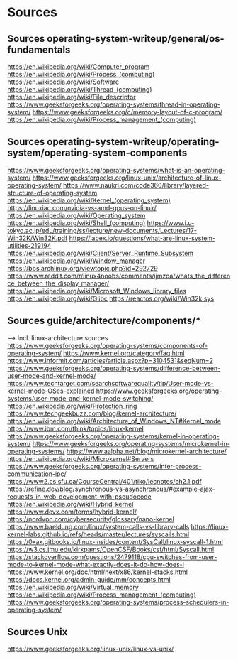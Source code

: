 # Sources

## Sources operating-system-writeup/general/os-fundamentals
https://en.wikipedia.org/wiki/Computer_program
https://en.wikipedia.org/wiki/Process_(computing)
https://en.wikipedia.org/wiki/Software
https://en.wikipedia.org/wiki/Thread_(computing)
https://en.wikipedia.org/wiki/File_descriptor
https://www.geeksforgeeks.org/operating-systems/thread-in-operating-system/
https://www.geeksforgeeks.org/c/memory-layout-of-c-program/
https://en.wikipedia.org/wiki/Process_management_(computing)

## Sources operating-system-writeup/operating-system/operating-system-components
https://www.geeksforgeeks.org/operating-systems/what-is-an-operating-system/
https://www.geeksforgeeks.org/linux-unix/architecture-of-linux-operating-system/
https://www.naukri.com/code360/library/layered-structure-of-operating-system
https://en.wikipedia.org/wiki/Kernel_(operating_system)
https://linuxiac.com/nvidia-vs-amd-gpus-on-linux/
https://en.wikipedia.org/wiki/Operating_system
https://en.wikipedia.org/wiki/Shell_(computing)
https://www.i.u-tokyo.ac.jp/edu/training/ss/lecture/new-documents/Lectures/17-Win32K/Win32K.pdf
https://labex.io/questions/what-are-linux-system-utilities-219194
https://en.wikipedia.org/wiki/Client/Server_Runtime_Subsystem
https://en.wikipedia.org/wiki/Window_manager
https://bbs.archlinux.org/viewtopic.php?id=292729
https://www.reddit.com/r/linux4noobs/comments/ijmzoa/whats_the_difference_between_the_display_manager/
https://en.wikipedia.org/wiki/Microsoft_Windows_library_files
https://en.wikipedia.org/wiki/Glibc
https://reactos.org/wiki/Win32k.sys

## Sources guide/architecture/components/*
--> Incl. linux-architecture sources
https://www.geeksforgeeks.org/operating-systems/components-of-operating-system/
https://www.kernel.org/category/faq.html
https://www.informit.com/articles/article.aspx?p=3104531&seqNum=2
https://www.geeksforgeeks.org/operating-systems/difference-between-user-mode-and-kernel-mode/
https://www.techtarget.com/searchsoftwarequality/tip/User-mode-vs-kernel-mode-OSes-explained
https://www.geeksforgeeks.org/operating-systems/user-mode-and-kernel-mode-switching/
https://en.wikipedia.org/wiki/Protection_ring
https://www.techgeekbuzz.com/blog/kernel-architecture/
https://en.wikipedia.org/wiki/Architecture_of_Windows_NT#Kernel_mode
https://www.ibm.com/think/topics/linux-kernel
https://www.geeksforgeeks.org/operating-systems/kernel-in-operating-system/
https://www.geeksforgeeks.org/operating-systems/microkernel-in-operating-systems/
https://www.aalpha.net/blog/microkernel-architecture/
https://en.wikipedia.org/wiki/Microkernel#Servers
https://www.geeksforgeeks.org/operating-systems/inter-process-communication-ipc/
https://www2.cs.sfu.ca/CourseCentral/401/tiko/lecnotes/ch2.1.pdf
https://refine.dev/blog/synchronous-vs-asynchronous/#example-ajax-requests-in-web-development-with-pseudocode
https://en.wikipedia.org/wiki/Hybrid_kernel
https://www.devx.com/terms/hybrid-kernel/
https://nordvpn.com/cybersecurity/glossary/nano-kernel
https://www.baeldung.com/linux/system-calls-vs-library-calls
https://linux-kernel-labs.github.io/refs/heads/master/lectures/syscalls.html
https://0xax.gitbooks.io/linux-insides/content/SysCall/linux-syscall-1.html
https://w3.cs.jmu.edu/kirkpams/OpenCSF/Books/csf/html/Syscall.html
https://stackoverflow.com/questions/2479118/cpu-switches-from-user-mode-to-kernel-mode-what-exactly-does-it-do-how-does-i
https://www.kernel.org/doc/html/next/x86/kernel-stacks.html
https://docs.kernel.org/admin-guide/mm/concepts.html
https://en.wikipedia.org/wiki/Virtual_memory
https://en.wikipedia.org/wiki/Process_management_(computing)
https://www.geeksforgeeks.org/operating-systems/process-schedulers-in-operating-system/

## Sources Unix
https://www.geeksforgeeks.org/linux-unix/linux-vs-unix/

<!-- 
Author: cturpn
File: sources.md
Purpose: Documentation of the basic linux architecture to further understand the different components
Created: 2025-08-22
Edited: 2025-08-22
-->
